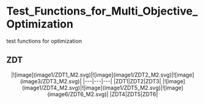 # Test_Functions_for_Multi_Objective_Optimization
test functions for optimization
## ZDT
<div align="center">
|![image](image1/ZDT1_M2.svg)|![image](image1/ZDT2_M2.svg)|![image](image3/ZDT3_M2.svg)|
|---|---|---|
|ZDT1|ZDT2|ZDT3|
|![image](image1/ZDT4_M2.svg)|![image](image1/ZDT5_M2.svg)|![image](image6/ZDT6_M2.svg)|
|ZDT4|ZDT5|ZDT6|
</div>
